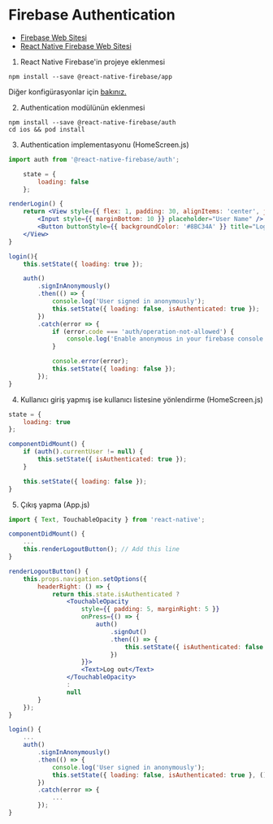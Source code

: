 # Firebase Authentication

- [Firebase Web Sitesi](https://firebase.google.com/)
- [React Native Firebase Web Sitesi](https://rnfirebase.io/)

1. React Native Firebase'in projeye eklenmesi
```
npm install --save @react-native-firebase/app
```
Diğer konfigürasyonlar için [bakınız.](https://rnfirebase.io/)

2. Authentication modülünün eklenmesi
```
npm install --save @react-native-firebase/auth
cd ios && pod install
```

3. Authentication implementasyonu (HomeScreen.js)
```jsx
import auth from '@react-native-firebase/auth';
```
```jsx
    state = {
        loading: false
    };
```
```jsx
renderLogin() {
    return <View style={{ flex: 1, padding: 30, alignItems: 'center', justifyContent: 'center' }}>
        <Input style={{ marginBottom: 10 }} placeholder="User Name" />
        <Button buttonStyle={{ backgroundColor: '#8BC34A' }} title="Login" disabled={this.state.loading} onPress={() => this.login()} />
    </View>
}

login(){
    this.setState({ loading: true });

    auth()
        .signInAnonymously()
        .then(() => {
            console.log('User signed in anonymously');
            this.setState({ loading: false, isAuthenticated: true });
        })
        .catch(error => {
            if (error.code === 'auth/operation-not-allowed') {
                console.log('Enable anonymous in your firebase console.');
            }

            console.error(error);
            this.setState({ loading: false });
        });
}
```

4. Kullanıcı giriş yapmış ise kullanıcı listesine yönlendirme (HomeScreen.js)
```jsx
state = {
    loading: true
};
```
```jsx
componentDidMount() {
    if (auth().currentUser != null) {
        this.setState({ isAuthenticated: true });
    }

    this.setState({ loading: false });
}
```

5. Çıkış yapma (App.js)
```jsx
import { Text, TouchableOpacity } from 'react-native';
```
```jsx
componentDidMount() {
    ...
    this.renderLogoutButton(); // Add this line
}
```
```jsx
renderLogoutButton() {
    this.props.navigation.setOptions({
        headerRight: () => {
            return this.state.isAuthenticated ?
                <TouchableOpacity
                    style={{ padding: 5, marginRight: 5 }}
                    onPress={() => {
                        auth()
                            .signOut()
                            .then(() => {
                                this.setState({ isAuthenticated: false }, () => { this.renderLogoutButton(); });
                            })
                    }}>
                    <Text>Log out</Text>
                </TouchableOpacity>
                :
                null
        }
    });
}
```
```jsx
login() {
    ...
    auth()
        .signInAnonymously()
        .then(() => {
            console.log('User signed in anonymously');
            this.setState({ loading: false, isAuthenticated: true }, () => { this.renderLogoutButton(); }); // Update this line
        })
        .catch(error => {
            ... 
        });
}
```